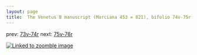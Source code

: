 ```yaml
---
layout: page
title:  The Venetus B manuscript (Marciana 453 = 821), bifolio 74v-75r
---
```


prev: [73v-74r](../73v-74r/) next: [75v-76r](../75v-76r/)



[![Linked to zoomble image](http://www.homermultitext.org/iipsrv?IIIF=/project/homer/pyramidal/deepzoom/hmt/vbbifolio/v1/vb_74v_75r.tif/full/2000,/0/default.jpg)](http://www.homermultitext.org/ict2/?urn=urn:cite2:hmt:vbbifolio.v1:vb_74v_75r)

